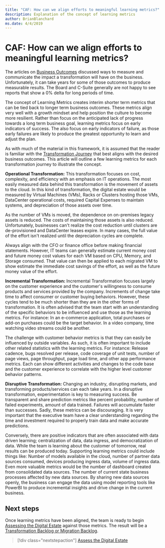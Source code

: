 ```yaml
---
title: "CAF: How can we align efforts to meaningful learning metrics?"
description: Explanation of the concept of learning metrics
author: BrianBlanchard
ms.date: 4/4/2019
---
```


# CAF: How can we align efforts to meaningful learning metrics?

The articles on [Business Outcomes](business-outcomes/overview.md) discussed ways to measure and communicate the impact a transformation will have on the business. Unfortunately, it can take years for some of those outcomes to produce measurable results. The Board and C-Suite generally are not happy to see reports that show a 0% delta for long periods of time.

The concept of Learning Metrics creates interim shorter term metrics that can be tied back to longer term business outcomes. These metrics align very well with a growth mindset and help position the culture to become more resilient. Rather than focus on the anticipated lack of progress towards a long term business goal, learning metrics focus on early indicators of success. The also focus on early indicators of failure, as those early failures are likely to produce the greatest opportunity to learn and adjust the plan.

As with much of the material in this framework, it is assumed that the reader is familiar with the [Transformation Journey](../governance/journeys/overview.md) that best aligns with the desired business outcomes. This article will outline a few learning metrics for each transformation journey to illustrate the concept.

**Operational Transformation:** This transformation focuses on cost, complexity, and efficiency with an emphasis on IT operations. The most easily measured data behind this transformation is the movement of assets to the cloud. In this kind of transformation, the digital estate would be measured by Virtual Machines (VMs), Racks or Clusters hosting those VMs, DataCenter operational costs, required Capital Expenses to maintain systems, and depreciation of those assets over time.

As the number of VMs is moved, the dependence on on-premises legacy assets is reduced. The costs of maintaining those assets is also reduced. Unfortunately, businesses can't realize the cost reduction until clusters are de-provisioned and DataCenter leases expire. In many cases, the full value of the effort isn't realized until the depreciation cycles are complete.

Always align with the CFO or finance office before making financial statements. However, IT teams can generally estimate  current money cost and future money cost values for each VM based on CPU, Memory, and Storage consumed. That value can then be applied to each migrated VM to show estimate the immediate cost savings of the effort, as well as the future money value of the effort.

**Incremental Transformation:** Incremental Transformation focuses largely on the customer experience and the customer's willingness to consume products and services provided by the company. Increments of change take time to affect consumer or customer buying behaviors. However, these cycles tend to be much shorter than they are in the other forms of transformation. It is often advised that the team start with an understanding of the specific behaviors to be influenced and use those as the learning metrics. For instance: In an e-commerce application, total purchases or add-on purchases could be the target behavior. In a video company, time watching video streams could be another.

The challenge with customer behavior metrics is that they can easily be influenced by outside variables. As such, it is often important to include other related statistics with the learning metrics. For instance: Release cadence, bugs resolved per release, code coverage of unit tests, number of page views, page throughput, page load time, and other app performance metrics. Each can show different activities and changes to the code base and the customer experience to correlate with the higher level customer behavior patterns.

**Disruptive Transformation:** Changing an industry, disrupting markets, and transforming products/services can each take years. In a disruptive transformation, experimentation is key to measuring success. Be transparent and share prediction metrics like percent probability, number of failed experiments, amount of data trained. Failures will accumulate faster than successes. Sadly, these metrics can be discouraging. It is very important that the executive team have a clear understanding regarding the time and investment required to properly train data and make accurate predictions.

Conversely, there are positive indicators that are often associated with data driven learning; centralization of data, data ingress, and democratization of data. While the team is learning about the customer of tomorrow, real results can be produced today. Supporting learning metrics could include things like: Number of models available in the cloud, number of partner data sources consumed, devices producing ingress data, volume of ingress data. Even more valuable metrics would be the number of dashboard created from consolidated data sources. The number of current state business processes affected by new data sources. By sharing new data sources openly, the business can engage the data using model reporting tools like PowerBI to produce incremental insights and drive change in the current business.

## Next steps

Once learning metrics have been aligned, the team is ready to begin [Assessing the Digital Estate](../digital-estate/overview.md) against those metrics.
The result will be a [Transformation Backlog or Migration Backlog](../migrate/migration-considerations/prerequisites/technical-complexity.md).

> [!div class="nextstepaction"]
> [Assess the Digital Estate](../digital-estate/overview.md)